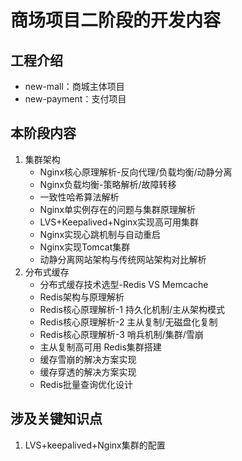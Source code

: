 # 商场项目二阶段的开发内容

## 工程介绍
* new-mall：商城主体项目
* new-payment：支付项目

## 本阶段内容
1. 集群架构
   * Nginx核心原理解析-反向代理/负载均衡/动静分离
   * Nginx负载均衡-策略解析/故障转移
   * 一致性哈希算法解析
   * Nginx单实例存在的问题与集群原理解析
   * LVS+Keepalived+Nginx实现高可用集群
   * Nginx实现心跳机制与自动重启
   * Nginx实现Tomcat集群
   * 动静分离网站架构与传统网站架构对比解析
2. 分布式缓存
   * 分布式缓存技术选型-Redis VS Memcache
   * Redis架构与原理解析
   * Redis核心原理解析-1 持久化机制/主从架构模式
   * Redis核心原理解析-2 主从复制/无磁盘化复制
   * Redis核心原理解析-3 哨兵机制/集群/雪崩
   * 主从复制高可用 Redis集群搭建
   * 缓存雪崩的解决方案实现
   * 缓存穿透的解决方案实现
   * Redis批量查询优化设计

## 涉及关键知识点
1. LVS+keepalived+Nginx集群的配置


